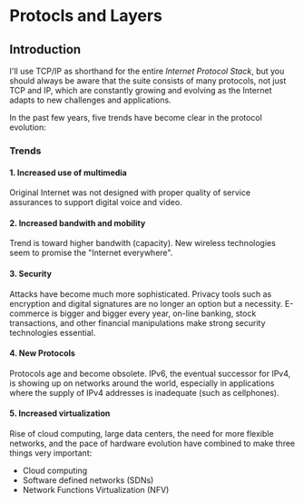 # Protocls and Layers

## Introduction

I'll use TCP/IP as shorthand for the entire _Internet Protocol Stack_, but you should always be aware that the suite consists of many protocols, not just TCP and IP, which are constantly growing and evolving as the Internet adapts to new challenges and applications.

In the past few years, five trends have become clear in the protocol evolution:

### Trends

#### 1. Increased use of multimedia

Original Internet was not designed with proper quality of service assurances to support digital voice and video.

#### 2. Increased bandwith and mobility

Trend is toward higher bandwith (capacity). New wireless technologies seem to promise the "Internet everywhere".

#### 3. Security

Attacks have become much more sophisticated. Privacy tools such as encryption and digital signatures are no longer an option but a necessity. E-commerce is bigger and bigger every year, on-line banking, stock transactions, and other financial manipulations make strong security technologies essential.

#### 4. New Protocols

Protocols age and become obsolete. IPv6, the eventual successor for IPv4, is showing up on networks around the world, especially in applications where the supply of IPv4 addresses is inadequate (such as cellphones).

#### 5. Increased virtualization

Rise of cloud computing, large data centers, the need for more flexible networks, and the pace of hardware evolution have combined to make three things very important:

* Cloud computing
* Software defined networks (SDNs)
* Network Functions Virtualization (NFV)